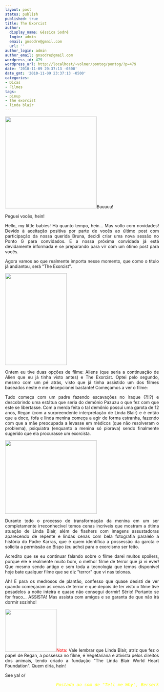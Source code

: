 ```yaml
---
layout: post
status: publish
published: true
title: The Exorcist
author:
  display_name: Géssica Sodré
  login: admin
  email: gnsodre@gmail.com
  url: ''
author_login: admin
author_email: gnsodre@gmail.com
wordpress_id: 479
wordpress_url: http://localhost/~volmer/pontog/pontog/?p=479
date: '2010-11-09 20:37:13 -0500'
date_gmt: '2010-11-09 23:37:13 -0500'
categories:
- Dicas
- Filmes
tags:
- pinup
- the exorcist
- linda blair
---
```

<p style="text-align: justify;"><a href="http://localhost/~volmer/pontog/pontog/wp-content/uploads/2010/11/PinUp_9.png"><img class="alignleft size-medium wp-image-480" title="PinUp_9" src="http://localhost/~volmer/pontog/pontog/wp-content/uploads/2010/11/PinUp_9-300x300.png" alt="" width="300" height="300" /></a>Buuuuu!</p>
<p style="text-align: justify;">Peguei vocês, hein!</p>
<p style="text-align: justify;">Hello, my little babies! Há quanto tempo, hein... Mas volto com novidades! Devido à aceitação positiva por parte de vocês ao último post com participação da nossa querida Bruna, decidi criar uma nova sessão no Ponto G para convidados. E a nossa próxima convidada já está devidamente informada e se preparando para vir com um ótimo post para vocês.</p>
<p style="text-align: justify;">Agora vamos ao que realmente importa nesse momento, que como o título já andiantou, será "The Exorcist".</p>
<p><a href="http://localhost/~volmer/pontog/pontog/wp-content/uploads/2010/11/the_exorcist_1.jpg"><img class="aligncenter size-medium wp-image-482" title="The Exorcist Capa" src="http://localhost/~volmer/pontog/pontog/wp-content/uploads/2010/11/the_exorcist_1-202x300.jpg" alt="" width="202" height="300" /></a></p>
<p style="text-align: justify;">Ontem eu tive duas opções de filme: Aliens (que seria a continuação de Alien que eu já tinha visto antes) e The Exorcist. Optei pelo segundo, mesmo com um pé atrás, visto que já tinha assistido um dos filmes baseados neste e me decepcionei bastante! Começamos a ver o filme:</p>
<p style="text-align: justify;">Tudo começa com um padre fazendo escavações no Iraque (?!!?) e descobrindo uma estátua que seria do demônio Pazuzu o que fez com que este se libertasse. Com a merda feita o tal demônio possui uma garota de 12 anos, Regan (com a surpreendente interpretação de Linda Blair) e é então que a doce, fofa e linda menina começa a agir de forma estranha, fazendo com que a mãe preocupada a levasse em médicos (que não resolveram o problema), psiquiatra (enquanto a menina só piorava) sendo finalmente sugerido que ela procurasse um exorcista.</p>
<p style="text-align: justify;"><a href="http://localhost/~volmer/pontog/pontog/wp-content/uploads/2010/11/the_exorcist_2.jpg"><img class="aligncenter size-medium wp-image-484" title="The Exorcist Cena" src="http://localhost/~volmer/pontog/pontog/wp-content/uploads/2010/11/the_exorcist_2-300x240.jpg" alt="" width="300" height="240" /></a></p>
<p style="text-align: justify;">Durante todo o processo de transformação da menina em um ser completamente irreconhecível temos cenas incríveis que mostram a ótima atuação de Linda Blair, além de flashers com imagens assustadoras aparecendo de repente e lindas cenas com bela fotografia paralelo a história do Padre Karras, que é quem identifica a possessão da garota e solicita a permissão ao Bispo (eu acho) para o exorcismo ser feito.</p>
<p style="text-align: justify;">Acredito que se eu continuar falando sobre o filme darei muitos spoilers, porque ele é realmente muito bom, o melhor filme de terror que já vi ever! Que mesmo sendo antigo e sem toda a tecnologia que temos disponível hoje bate qualquer filme que se diz "terror" que vi nas telonas.</p>
<p style="text-align: justify;">Ah! E para os medrosos de plantão, confesso que quase desisti de ver quando começaram as cenas de terror e que depois de ter visto o filme tive pesadelos a noite inteira e quase não consegui dormir! Sério! Portanto se for fraco... ASSISTA! Mas assista com amigos e se garanta de que não irá dormir sozinho!</p>
<p style="text-align: justify;"><a href="http://localhost/~volmer/pontog/pontog/wp-content/uploads/2010/11/the_exorcist_31.jpg"><img class="alignright size-full wp-image-487" title="The Exorcist Linda Blair" src="http://localhost/~volmer/pontog/pontog/wp-content/uploads/2010/11/the_exorcist_31.jpg" alt="" width="168" height="140" /></a><span style="color: #ff0000;">Nota:</span> Vale lembrar que Linda Blair, atriz que fez o papel de Regan, a possessa no filme, é Vegetariana e ativista pelos direitos dos animais, tendo criado a fundação "The Linda Blair World Heart Foundation". Quem diria, hein!</p>
<p style="text-align: justify;">
<p style="text-align: justify;">See ya! o/</p>
<p style="text-align: justify;">
<pre style="text-align: right;"><em><span style="color: #ffff00;">Postado ao som de "Tell me Why", Berserk</span></em></pre>
